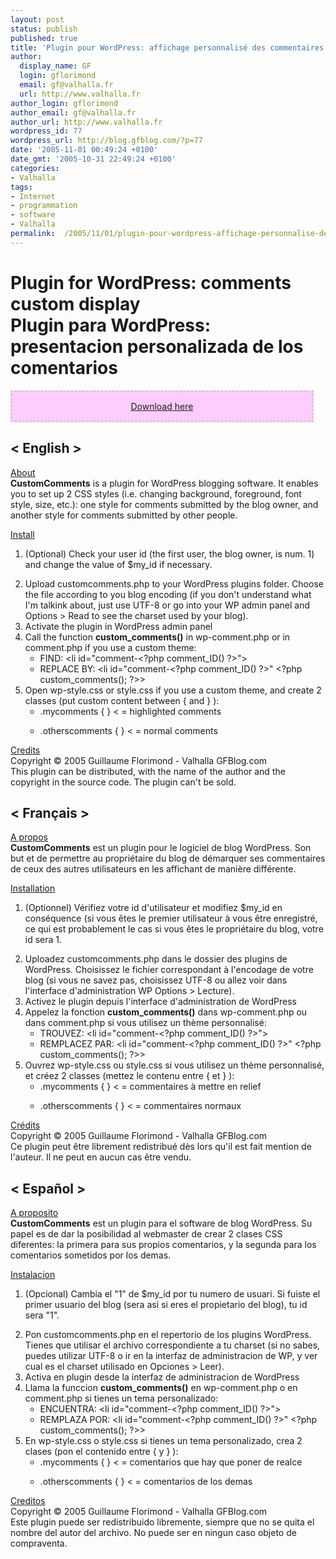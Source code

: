 ```yaml
---
layout: post
status: publish
published: true
title: 'Plugin pour WordPress: affichage personnalisé des commentaires'
author:
  display_name: GF
  login: gflorimond
  email: gf@valhalla.fr
  url: http://www.valhalla.fr
author_login: gflorimond
author_email: gf@valhalla.fr
author_url: http://www.valhalla.fr
wordpress_id: 77
wordpress_url: http://blog.gfblog.com/?p=77
date: '2005-11-01 00:49:24 +0100'
date_gmt: '2005-10-31 22:49:24 +0100'
categories:
- Valhalla
tags:
- Internet
- programmation
- software
- Valhalla
permalink:  /2005/11/01/plugin-pour-wordpress-affichage-personnalise-des-commentaires/
---
```

<h1>Plugin for WordPress: comments custom display <br /> Plugin para WordPress: presentacion personalizada de los comentarios</h1>
<div style="border:#CCCCCC dotted; background:#FFCCFF; width:95%; text-align:center;">
<p><a href="http://www.valhalla.fr/ressources/wp_plugin/customcomments.zip">Download here</a></p>
</div>
<h2>&lt; English &gt;</h2>
<p><u>About</u><br /><b>CustomComments</b> is a plugin for WordPress blogging software. It enables you to set up 2 CSS styles (i.e. changing background, foreground, font style, size, etc.): one style for comments submitted by the blog owner, and another style for comments submitted by other people.</p>
<p><u>Install</u>
<ol>
<li />(Optional) Check your user id (the first user, the blog owner, is num. 1) and change the value of $my_id if necessary.</p>
<li />Upload customcomments.php to your WordPress plugins folder. Choose the file according to you blog encoding (if you don't understand what I'm talkink about, just use UTF-8 or go into your WP admin panel and Options > Read to see the charset used by your blog).
<li />Activate the plugin in WordPress admin panel
<li />Call the function <b>custom_comments()</b> in wp-comment.php or in comment.php if you use a custom theme:
<ul>
<li />FIND: <span class="Code">&lt;li id="comment-&lt;?php comment_ID() ?&gt;"&gt;</span>
<li />REPLACE BY: <span class="Code">&lt;li id="comment-&lt;?php comment_ID() ?&gt;" &lt;?php custom_comments(); ?&gt;&gt;</span></ul>
<li />Open wp-style.css or style.css if you use a custom theme, and create 2 classes (put custom content between { and } ):
<ul>
<li />.mycomments { } < = highlighted comments</p>
<li />.otherscomments { } < = normal comments
</ul>
</ul>
</ol>
<p><u>Credits</u><br />
Copyright © 2005 Guillaume Florimond - Valhalla GFBlog.com<br />
This plugin can be distributed, with the name of the author and the copyright in the source code. The plugin can't be sold.</p>
<h2>&lt; Français &gt;</h2>
<p><u>A propos</u><br /><b>CustomComments</b> est un plugin pour le logiciel de blog WordPress. Son but et de permettre au propriétaire du blog de démarquer ses commentaires de ceux des autres utilisateurs en les affichant de manière différente.</p>
<p><u>Installation</u>
<ol>
<li />(Optionnel) Vérifiez votre id d'utilisateur et modifiez $my_id en conséquence (si vous êtes le premier utilisateur à vous être enregistré, ce qui est probablement le cas si vous êtes le propriétaire du blog, votre id sera 1.</p>
<li />Uploadez customcomments.php dans le dossier des plugins de WordPress. Choisissez le fichier correspondant à l'encodage de votre blog (si vous ne savez pas, choisissez UTF-8 ou allez voir dans l'interface d'administration WP Options > Lecture).
<li />Activez le plugin depuis l'interface d'administration de WordPress
<li />Appelez la fonction <b>custom_comments()</b> dans wp-comment.php ou dans comment.php si vous utilisez un thème personnalisé:
<ul>
<li />TROUVEZ: <span class="Code">&lt;li id="comment-&lt;?php comment_ID() ?&gt;"&gt;</span>
<li />REMPLACEZ PAR: <span class="Code">&lt;li id="comment-&lt;?php comment_ID() ?&gt;" &lt;?php custom_comments(); ?&gt;&gt;</span></ul>
<li />Ouvrez wp-style.css ou style.css si vous utilisez un thème personnalisé, et créez 2 classes (mettez le contenu entre { et } ):
<ul>
<li />.mycomments { } < = commentaires à mettre en relief</p>
<li />.otherscomments { } < = commentaires normaux
</ul>
</ul>
</ol>
<p><u>Crédits</u><br />
Copyright © 2005 Guillaume Florimond - Valhalla GFBlog.com<br />
Ce plugin peut être librement redistribué dès lors qu'il est fait mention de l'auteur. Il ne peut en aucun cas être vendu.</p>
<h2>&lt; Español &gt;</h2>
<p><u>A proposito</u><br /><b>CustomComments</b> est un plugin para el software de blog WordPress. Su papel es de dar la posibilidad al webmaster de crear 2 clases CSS diferentes: la primera para sus propios comentarios, y la segunda para los comentarios sometidos por los demas.</p>
<p><u>Instalacion</u>
<ol>
<li />(Opcional) Cambia el "1" de $my_id por tu numero de usuari. Si fuiste el primer usuario del blog (sera asi si eres el propietario del blog), tu id sera "1".</p>
<li />Pon customcomments.php en el repertorio de los plugins WordPress. Tienes que utilisar el archivo correspondiente a tu charset (si no sabes, puedes utilizar UTF-8 o ir en la interfaz de administracion de WP, y ver cual es el charset utilisado en Opciones > Leer).
<li />Activa en plugin desde la interfaz de administracion de WordPress
<li />Llama la funccion <b>custom_comments()</b> en wp-comment.php o en comment.php si tienes un tema personalizado:
<ul>
<li />ENCUENTRA: <span class="Code">&lt;li id="comment-&lt;?php comment_ID() ?&gt;"&gt;</span>
<li />REMPLAZA POR: <span class="Code">&lt;li id="comment-&lt;?php comment_ID() ?&gt;" &lt;?php custom_comments(); ?&gt;&gt;</span></ul>
<li />En wp-style.css o style.css si tienes un tema personalizado, crea 2 clases (pon el contenido entre { y } ):
<ul>
<li />.mycomments { } < = comentarios que hay que poner de realce</p>
<li />.otherscomments { } < = comentarios de los demas
</ul>
</ul>
</ol>
<p><u>Creditos</u><br />
Copyright © 2005 Guillaume Florimond - Valhalla GFBlog.com<br />
Este plugin puede ser redistribuido libremente, siempre que no se quita el nombre del autor del archivo. No puede ser en ningun caso objeto de compraventa.</p>
